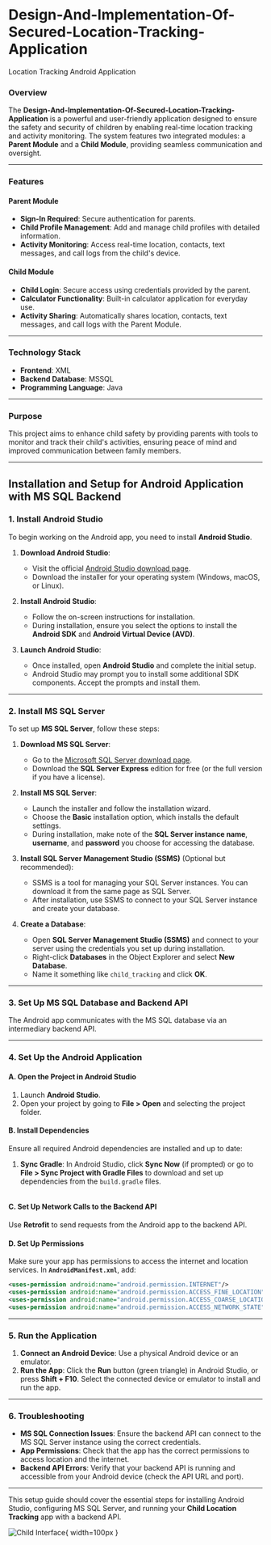 # Design-And-Implementation-Of-Secured-Location-Tracking-Application
Location Tracking Android Application



### **Overview**
The **Design-And-Implementation-Of-Secured-Location-Tracking-Application** is a powerful and user-friendly application designed to ensure the safety and security of children by enabling real-time location tracking and activity monitoring. The system features two integrated modules: a **Parent Module** and a **Child Module**, providing seamless communication and oversight.

---

### **Features**

#### **Parent Module**
- **Sign-In Required**: Secure authentication for parents.
- **Child Profile Management**: Add and manage child profiles with detailed information.
- **Activity Monitoring**: Access real-time location, contacts, text messages, and call logs from the child's device.

#### **Child Module**
- **Child Login**: Secure access using credentials provided by the parent.
- **Calculator Functionality**: Built-in calculator application for everyday use.
- **Activity Sharing**: Automatically shares location, contacts, text messages, and call logs with the Parent Module.

---

### **Technology Stack**
- **Frontend**: XML
- **Backend Database**: MSSQL
- **Programming Language**: Java

---

### **Purpose**
This project aims to enhance child safety by providing parents with tools to monitor and track their child's activities, ensuring peace of mind and improved communication between family members.

---




## **Installation and Setup for Android Application with MS SQL Backend**

### **1. Install Android Studio**

To begin working on the Android app, you need to install **Android Studio**.

1. **Download Android Studio**:
   - Visit the official [Android Studio download page](https://developer.android.com/studio).
   - Download the installer for your operating system (Windows, macOS, or Linux).

2. **Install Android Studio**:
   - Follow the on-screen instructions for installation.
   - During installation, ensure you select the options to install the **Android SDK** and **Android Virtual Device (AVD)**.

3. **Launch Android Studio**:
   - Once installed, open **Android Studio** and complete the initial setup.
   - Android Studio may prompt you to install some additional SDK components. Accept the prompts and install them.

---

### **2. Install MS SQL Server**

To set up **MS SQL Server**, follow these steps:

1. **Download MS SQL Server**:
   - Go to the [Microsoft SQL Server download page](https://www.microsoft.com/en-us/sql-server/sql-server-downloads).
   - Download the **SQL Server Express** edition for free (or the full version if you have a license).

2. **Install MS SQL Server**:
   - Launch the installer and follow the installation wizard.
   - Choose the **Basic** installation option, which installs the default settings.
   - During installation, make note of the **SQL Server instance name**, **username**, and **password** you choose for accessing the database.

3. **Install SQL Server Management Studio (SSMS)** (Optional but recommended):
   - SSMS is a tool for managing your SQL Server instances. You can download it from the same page as SQL Server.
   - After installation, use SSMS to connect to your SQL Server instance and create your database.

4. **Create a Database**:
   - Open **SQL Server Management Studio (SSMS)** and connect to your server using the credentials you set up during installation.
   - Right-click **Databases** in the Object Explorer and select **New Database**.
   - Name it something like `child_tracking` and click **OK**.

---

### **3. Set Up MS SQL Database and Backend API**

The Android app communicates with the MS SQL database via an intermediary backend API.

---

### **4. Set Up the Android Application**

#### **A. Open the Project in Android Studio**
1. Launch **Android Studio**.
2. Open your project by going to **File > Open** and selecting the project folder.

#### **B. Install Dependencies**
Ensure all required Android dependencies are installed and up to date:

1. **Sync Gradle**:
   In Android Studio, click **Sync Now** (if prompted) or go to **File > Sync Project with Gradle Files** to download and set up dependencies from the `build.gradle` files.

   ```

#### **C. Set Up Network Calls to the Backend API**
Use **Retrofit** to send requests from the Android app to the backend API.


#### **D. Set Up Permissions**
Make sure your app has permissions to access the internet and location services. In **`AndroidManifest.xml`**, add:
```xml
<uses-permission android:name="android.permission.INTERNET"/>
<uses-permission android:name="android.permission.ACCESS_FINE_LOCATION"/>
<uses-permission android:name="android.permission.ACCESS_COARSE_LOCATION"/>
<uses-permission android:name="android.permission.ACCESS_NETWORK_STATE"/>
```

---

### **5. Run the Application**

1. **Connect an Android Device**: Use a physical Android device or an emulator.
2. **Run the App**: Click the **Run** button (green triangle) in Android Studio, or press **Shift + F10**. Select the connected device or emulator to install and run the app.

---

### **6. Troubleshooting**

- **MS SQL Connection Issues**: Ensure the backend API can connect to the MS SQL Server instance using the correct credentials.
- **App Permissions**: Check that the app has the correct permissions to access location and the internet.
- **Backend API Errors**: Verify that your backend API is running and accessible from your Android device (check the API URL and port).

---

This setup guide should cover the essential steps for installing Android Studio, configuring MS SQL Server, and running your **Child Location Tracking** app with a backend API.


![Child Interface](Images/child_calculatot_interface.jpeg){ width=100px }
